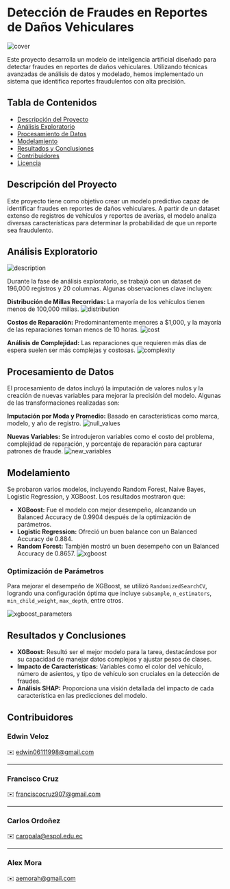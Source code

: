 # Detección de Fraudes en Reportes de Daños Vehiculares

![cover](/images/cover.jpg)

Este proyecto desarrolla un modelo de inteligencia artificial diseñado para detectar fraudes en reportes de daños vehiculares. Utilizando técnicas avanzadas de análisis de datos y modelado, hemos implementado un sistema que identifica reportes fraudulentos con alta precisión.

## Tabla de Contenidos
- [Descripción del Proyecto](#descripción-del-proyecto)
- [Análisis Exploratorio](#análisis-exploratorio)
- [Procesamiento de Datos](#procesamiento-de-datos)
- [Modelamiento](#modelamiento)
- [Resultados y Conclusiones](#resultados-y-conclusiones)
- [Contribuidores](#contribuidores)
- [Licencia](#licencia)

## Descripción del Proyecto

Este proyecto tiene como objetivo crear un modelo predictivo capaz de identificar fraudes en reportes de daños vehiculares. A partir de un dataset extenso de registros de vehículos y reportes de averías, el modelo analiza diversas características para determinar la probabilidad de que un reporte sea fraudulento.

## Análisis Exploratorio

![description](/images/description.jpg)

Durante la fase de análisis exploratorio, se trabajó con un dataset de 196,000 registros y 20 columnas. Algunas observaciones clave incluyen:

**Distribución de Millas Recorridas:** La mayoría de los vehículos tienen menos de 100,000 millas.
![distribution](/images/distribution.jpg)

**Costos de Reparación:** Predominantemente menores a $1,000, y la mayoría de las reparaciones toman menos de 10 horas.
![cost](/images/cost.jpg)

**Análisis de Complejidad:** Las reparaciones que requieren más días de espera suelen ser más complejas y costosas.
![complexity](/images/complexity.jpg)

## Procesamiento de Datos

El procesamiento de datos incluyó la imputación de valores nulos y la creación de nuevas variables para mejorar la precisión del modelo. Algunas de las transformaciones realizadas son:

**Imputación por Moda y Promedio:** Basado en características como marca, modelo, y año de registro.
![null_values](/images/null_values.jpg)

**Nuevas Variables:** Se introdujeron variables como el costo del problema, complejidad de reparación, y porcentaje de reparación para capturar patrones de fraude.
![new_variables](/images/new_variables.jpg)

## Modelamiento

Se probaron varios modelos, incluyendo Random Forest, Naive Bayes, Logistic Regression, y XGBoost. Los resultados mostraron que:

- **XGBoost:** Fue el modelo con mejor desempeño, alcanzando un Balanced Accuracy de 0.9904 después de la optimización de parámetros.
- **Logistic Regression:** Ofreció un buen balance con un Balanced Accuracy de 0.884.
- **Random Forest:** También mostró un buen desempeño con un Balanced Accuracy de 0.8657.
![xgboost](/images/xgboost.jpg)

### Optimización de Parámetros

Para mejorar el desempeño de XGBoost, se utilizó `RandomizedSearchCV`, logrando una configuración óptima que incluye `subsample`, `n_estimators`, `min_child_weight`, `max_depth`, entre otros.

![xgboost_parameters](/images/xgboost_parameters.jpg)

## Resultados y Conclusiones

- **XGBoost:** Resultó ser el mejor modelo para la tarea, destacándose por su capacidad de manejar datos complejos y ajustar pesos de clases.
- **Impacto de Características:** Variables como el color del vehículo, número de asientos, y tipo de vehículo son cruciales en la detección de fraudes.
- **Análisis SHAP:** Proporciona una visión detallada del impacto de cada característica en las predicciones del modelo.

## Contribuidores

### Edwin Veloz
✉️ edwin06111998@gmail.com

---

### Francisco Cruz
✉️ franciscocruz907@gmail.com

---

### Carlos Ordoñez
✉️ caropala@espol.edu.ec

---

### Alex Mora
✉️ aemorah@gmail.com